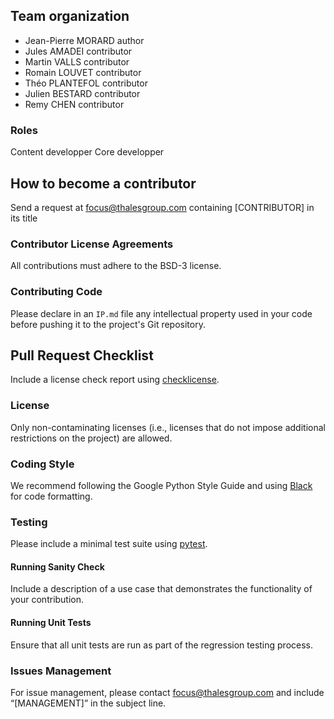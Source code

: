 ## Team organization
- Jean-Pierre MORARD author
- Jules AMADEI contributor
- Martin VALLS contributor
- Romain LOUVET contributor
- Théo PLANTEFOL contributor
- Julien BESTARD contributor
- Remy CHEN contributor

### Roles
Content developper
Core developper

## How to become a contributor
Send a request at focus@thalesgroup.com containing [CONTRIBUTOR] in its title

### Contributor License Agreements
All contributions must adhere to the BSD-3 license.

### Contributing Code
Please declare in an `IP.md` file any intellectual property used in your code before pushing it to the project's Git repository.

## Pull Request Checklist
Include a license check report using [checklicense](https://pypi.org/project/licensecheck/).

### License
Only non-contaminating licenses (i.e., licenses that do not impose additional restrictions on the project) are allowed.

### Coding Style
We recommend following the Google Python Style Guide and using [Black](https://pypi.org/project/black/) for code formatting.

### Testing
Please include a minimal test suite using [pytest](https://docs.pytest.org/).

#### Running Sanity Check
Include a description of a use case that demonstrates the functionality of your contribution.

#### Running Unit Tests
Ensure that all unit tests are run as part of the regression testing process.

### Issues Management
For issue management, please contact [focus@thalesgroup.com](mailto:focus@thalesgroup.com) and include “[MANAGEMENT]” in the subject line.